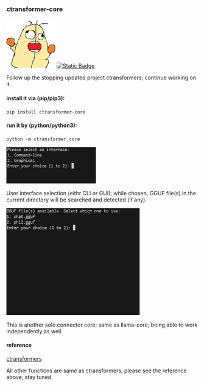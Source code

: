### ctransformer-core

[<img src="https://raw.githubusercontent.com/calcuis/ctransformer-core/master/milk.gif" width="128" height="128">](https://github.com/calcuis/ctransformer-core)
[![Static Badge](https://img.shields.io/badge/core-0.0.3-yellow?logo=github)](https://github.com/calcuis/ctransformer-core/releases)

Follow up the stopping updated project ctransformers; continue working on it.

#### install it via (pip/pip3):
```
pip install ctransformer-core
```
#### run it by (python/python3):
```
python -m ctransformer_core
```
[<img src="https://raw.githubusercontent.com/calcuis/llama-core/master/demo.png" width="235" height="95">](https://github.com/calcuis/llama-core/blob/main/demo.png)

User interface selection (eithr CLI or GUI); while chosen, GGUF file(s) in the current directory will be searched and detected (if any).

[<img src="https://raw.githubusercontent.com/calcuis/chatgpt-model-selector/master/demo.gif" width="350" height="280">](https://github.com/calcuis/chatgpt-model-selector/blob/main/demo.gif)

This is another solo connector core; same as llama-core; being able to work independently as well.

#### reference
[ctransformers](https://github.com/marella/ctransformers)

All other functions are same as ctransformers; please see the reference above; stay tuned.
